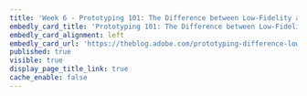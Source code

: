```yaml
---
title: 'Week 6 - Prototyping 101: The Difference between Low-Fidelity and High-Fidelity Prototypes and When to Use Each | Adobe Blog (1 of 4)'
embedly_card_title: 'Prototyping 101: The Difference between Low-Fidelity and High-Fidelity Prototypes and When to Use Each | Adobe Blog (11 minute read)'
embedly_card_alignment: left
embedly_card_url: 'https://theblog.adobe.com/prototyping-difference-low-fidelity-high-fidelity-prototypes-use/'
published: true
visible: true
display_page_title_link: true
cache_enable: false
---
```


